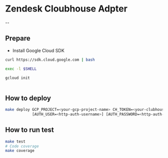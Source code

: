 # Zendesk Cloubhouse Adpter
--
## Prepare
- Install Google Cloud SDK
```bash
curl https://sdk.cloud.google.com | bash

exec -l $SHELL

gcloud init
 
```

## How to deploy
```bash
make deploy GCP_PROJECT=<your-gcp-project-name> CH_TOKEN=<your-clubhouse-token> \
            [AUTH_USER=<http-auth-username>] [AUTH_PASSWORD=<http-auth-password>]
```

## How to run test
```bash
make test
# Code coverage
make coverage
```